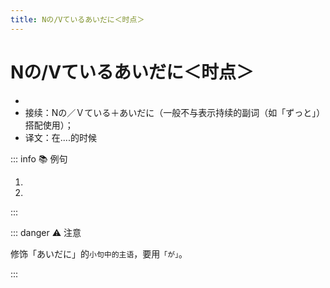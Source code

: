 ```yaml
---
title: Nの/Vているあいだに＜时点＞
---
```

            
# Nの/Vているあいだに＜时点＞

* <grammer-content sentence="意义：表示在某一状态持续的阶段、时期内的**某一时点上**发生了谓语动词所表示的动作或变化；" />
* 接续：Nの／Ｖている＋あいだに（一般不与表示持续的副词（如「ずっと」）搭配使用）；
* 译文：在....的时候

::: info :books: 例句

1. <grammer-content id='2-01-07-0' sentence='[高橋/たかはし]さん、**[休み/やすみ]のあいだに**、[王/おう]さんのお[宅/たく]へ[行っ/いっ]たんですよね。' trans='高桥，休息的时候你去的小王家对吧。' />
2. <grammer-content id='2-01-07-1' sentence='[一年間/いちねんかん]の**[留学/りゅがく]のあいだに**、とてもよい[経験/けいけん]をしました。' trans='在这一年的留学时间中，我获得了很好的经验。' />

:::

::: danger :warning: 注意

修饰「あいだに」的`小句中的主语`，要用`「が」`。

  <div class="bunpou-block">

  <grammer-content id='2-01-07-2' sentence='[兄/あに]<u> が </u>**[掃除/そうじ]をしているあいだに**、[私/わたし]は[春節/しゅんせつ]の[飾りつけ/かざりつけ]をしました。' trans='在哥哥打扫的时候，我在弄春节的装饰。' />

  </div>
:::
